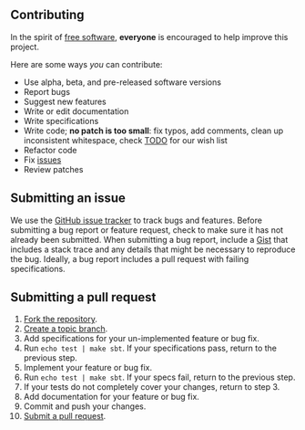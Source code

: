 ## Contributing
In the spirit of [free software][free-sw], **everyone** is encouraged to help
improve this project.

[free-sw]: http://www.fsf.org/licensing/essays/free-sw.html

Here are some ways *you* can contribute:

* Use alpha, beta, and pre-released software versions
* Report bugs
* Suggest new features
* Write or edit documentation
* Write specifications
* Write code; **no patch is too small**: fix typos, add comments, clean up
  inconsistent whitespace, check [TODO](TODO.md) for our wish list
* Refactor code
* Fix [issues][]
* Review patches

[issues]: https://github.com/soundcloud/sketchy-core/issues

## Submitting an issue
We use the [GitHub issue tracker][issues] to track bugs and features. Before
submitting a bug report or feature request, check to make sure it has not
already been submitted. When submitting a bug report, include
a [Gist][] that includes a stack trace and any details that might be necessary
to reproduce the bug. Ideally, a bug report includes a pull request with
failing specifications.

[gist]: https://gist.github.com/

## Submitting a pull request
1. [Fork the repository][fork].
2. [Create a topic branch][branch].
3. Add specifications for your un-implemented feature or bug fix.
4. Run `echo test | make sbt`. If your specifications pass, return to the previous step.
5. Implement your feature or bug fix.
6. Run `echo test | make sbt`. If your specs fail, return to the previous step.
7. If your tests do not completely cover your changes, return to step 3.
8. Add documentation for your feature or bug fix.
9. Commit and push your changes.
10. [Submit a pull request][pr].

[fork]: http://help.github.com/fork-a-repo/
[branch]: http://learn.github.com/p/branching.html
[pr]: http://help.github.com/send-pull-requests/
